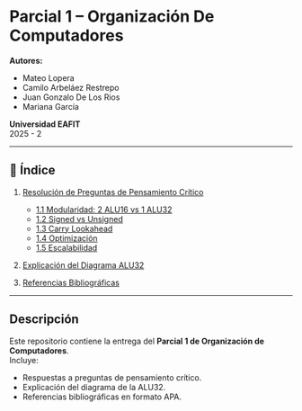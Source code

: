 # Parcial 1 – Organización De Computadores  

**Autores:**  
- Mateo Lopera  
- Camilo Arbeláez Restrepo  
- Juan Gonzalo De Los Rios  
- Mariana García   

**Universidad EAFIT**  
2025 - 2  

---

## 📑 Índice  

1. [Resolución de Preguntas de Pensamiento Crítico](respuestas.md)  
   - [1.1 Modularidad: 2 ALU16 vs 1 ALU32](respuestas.md#11-modularidad-comparación-entre-2-alu16-y-1-alu32)  
   - [1.2 Signed vs Unsigned](respuestas.md#12-soporte-para-operaciones-con-signo-signed-y-sin-signo-unsigned)  
   - [1.3 Carry Lookahead](respuestas.md#13-propagación-de-acarreo-carry-lookahead)  
   - [1.4 Optimización](respuestas.md#14-optimización-para-reducir-el-número-de-compuertas)  
   - [1.5 Escalabilidad](respuestas.md#15-escalabilidad-a-64-o-128-bits)  

2. [Explicación del Diagrama ALU32](diagrama.md)  

3. [Referencias Bibliográficas](referencias.md)  

---

##  Descripción  

Este repositorio contiene la entrega del **Parcial 1 de Organización de Computadores**.  
Incluye:  
- Respuestas a preguntas de pensamiento crítico.  
- Explicación del diagrama de la ALU32.  
- Referencias bibliográficas en formato APA.  
